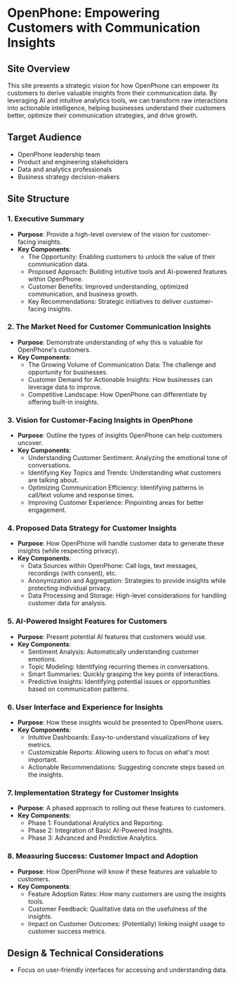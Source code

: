 # OpenPhone: Empowering Customers with Communication Insights

## Site Overview
This site presents a strategic vision for how OpenPhone can empower its customers to derive valuable insights from their communication data. By leveraging AI and intuitive analytics tools, we can transform raw interactions into actionable intelligence, helping businesses understand their customers better, optimize their communication strategies, and drive growth.

## Target Audience
- OpenPhone leadership team
- Product and engineering stakeholders
- Data and analytics professionals
- Business strategy decision-makers

## Site Structure

### 1. Executive Summary
- **Purpose**: Provide a high-level overview of the vision for customer-facing insights.
- **Key Components**:
    - The Opportunity: Enabling customers to unlock the value of their communication data.
    - Proposed Approach: Building intuitive tools and AI-powered features within OpenPhone.
    - Customer Benefits: Improved understanding, optimized communication, and business growth.
    - Key Recommendations: Strategic initiatives to deliver customer-facing insights.

### 2. The Market Need for Customer Communication Insights
- **Purpose**: Demonstrate understanding of why this is valuable for OpenPhone's customers.
- **Key Components**:
    - The Growing Volume of Communication Data: The challenge and opportunity for businesses.
    - Customer Demand for Actionable Insights: How businesses can leverage data to improve.
    - Competitive Landscape: How OpenPhone can differentiate by offering built-in insights.

### 3. Vision for Customer-Facing Insights in OpenPhone
- **Purpose**: Outline the types of insights OpenPhone can help customers uncover.
- **Key Components**:
    - Understanding Customer Sentiment: Analyzing the emotional tone of conversations.
    - Identifying Key Topics and Trends: Understanding what customers are talking about.
    - Optimizing Communication Efficiency: Identifying patterns in call/text volume and response times.
    - Improving Customer Experience: Pinpointing areas for better engagement.

### 4. Proposed Data Strategy for Customer Insights
- **Purpose**: How OpenPhone will handle customer data to generate these insights (while respecting privacy).
- **Key Components**:
    - Data Sources within OpenPhone: Call logs, text messages, recordings (with consent), etc.
    - Anonymization and Aggregation: Strategies to provide insights while protecting individual privacy.
    - Data Processing and Storage: High-level considerations for handling customer data for analysis.

### 5. AI-Powered Insight Features for Customers
- **Purpose**: Present potential AI features that customers would use.
- **Key Components**:
    - Sentiment Analysis: Automatically understanding customer emotions.
    - Topic Modeling: Identifying recurring themes in conversations.
    - Smart Summaries: Quickly grasping the key points of interactions.
    - Predictive Insights: Identifying potential issues or opportunities based on communication patterns.

### 6. User Interface and Experience for Insights
- **Purpose**: How these insights would be presented to OpenPhone users.
- **Key Components**:
    - Intuitive Dashboards: Easy-to-understand visualizations of key metrics.
    - Customizable Reports: Allowing users to focus on what's most important.
    - Actionable Recommendations: Suggesting concrete steps based on the insights.

### 7. Implementation Strategy for Customer Insights
- **Purpose**: A phased approach to rolling out these features to customers.
- **Key Components**:
    - Phase 1: Foundational Analytics and Reporting.
    - Phase 2: Integration of Basic AI-Powered Insights.
    - Phase 3: Advanced and Predictive Analytics.

### 8. Measuring Success: Customer Impact and Adoption
- **Purpose**: How OpenPhone will know if these features are valuable to customers.
- **Key Components**:
    - Feature Adoption Rates: How many customers are using the insights tools.
    - Customer Feedback: Qualitative data on the usefulness of the insights.
    - Impact on Customer Outcomes: (Potentially) linking insight usage to customer success metrics.

## Design & Technical Considerations
- Focus on user-friendly interfaces for accessing and understanding data.